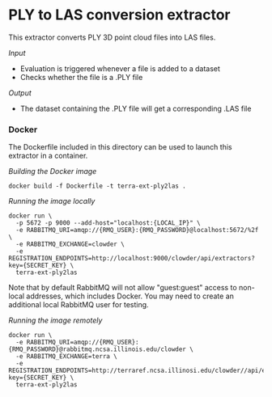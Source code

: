 # PLY to LAS conversion extractor

This extractor converts PLY 3D point cloud files into LAS files.

_Input_

  - Evaluation is triggered whenever a file is added to a dataset
  - Checks whether the file is a .PLY file
  
_Output_

  - The dataset containing the .PLY file will get a corresponding .LAS file
  
### Docker
The Dockerfile included in this directory can be used to launch this extractor in a container.

_Building the Docker image_
```
docker build -f Dockerfile -t terra-ext-ply2las .
```

_Running the image locally_
```
docker run \
  -p 5672 -p 9000 --add-host="localhost:{LOCAL_IP}" \
  -e RABBITMQ_URI=amqp://{RMQ_USER}:{RMQ_PASSWORD}@localhost:5672/%2f \
  -e RABBITMQ_EXCHANGE=clowder \
  -e REGISTRATION_ENDPOINTS=http://localhost:9000/clowder/api/extractors?key={SECRET_KEY} \
  terra-ext-ply2las
```
Note that by default RabbitMQ will not allow "guest:guest" access to non-local addresses, which includes Docker. You may need to create an additional local RabbitMQ user for testing.

_Running the image remotely_
```
docker run \
  -e RABBITMQ_URI=amqp://{RMQ_USER}:{RMQ_PASSWORD}@rabbitmq.ncsa.illinois.edu/clowder \
  -e RABBITMQ_EXCHANGE=terra \
  -e REGISTRATION_ENDPOINTS=http://terraref.ncsa.illinosi.edu/clowder//api/extractors?key={SECRET_KEY} \
  terra-ext-ply2las
```
